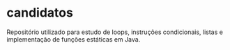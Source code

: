 # candidatos

Repositório utilizado para estudo de loops, instruções condicionais, listas e implementação de funções estáticas em Java.

